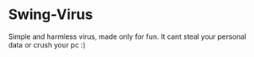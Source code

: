 # Swing-Virus
Simple and harmless virus, made only for fun. It cant steal your personal data or crush your pc :)
